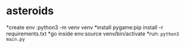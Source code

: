 # asteroids
*create env :python3 -m venv venv
*install pygame:pip install -r requirements.txt
*go inside env:source venv/bin/activate
*run: ```python3 main.py```
